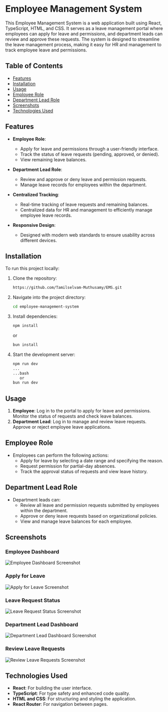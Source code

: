 # Employee Management System

This Employee Management System is a web application built using React, TypeScript, HTML, and CSS. It serves as a leave management portal where employees can apply for leave and permissions, and department leads can review and approve these requests. The system is designed to streamline the leave management process, making it easy for HR and management to track employee leave and permissions.

## Table of Contents
- [Features](#features)
- [Installation](#installation)
- [Usage](#usage)
- [Employee Role](#employee-role)
- [Department Lead Role](#department-lead-role)
- [Screenshots](#screenshots)
- [Technologies Used](#technologies-used)

## Features
- **Employee Role**:
  - Apply for leave and permissions through a user-friendly interface.
  - Track the status of leave requests (pending, approved, or denied).
  - View remaining leave balances.

- **Department Lead Role**:
  - Review and approve or deny leave and permission requests.
  - Manage leave records for employees within the department.

- **Centralized Tracking**:
  - Real-time tracking of leave requests and remaining balances.
  - Centralized data for HR and management to efficiently manage employee leave records.

- **Responsive Design**:
  - Designed with modern web standards to ensure usability across different devices.

## Installation
To run this project locally:

1. Clone the repository:
    ```bash
    https://github.com/Tamilselvam-Muthusamy/EMS.git
    ```

2. Navigate into the project directory:
    ```bash
    cd employee-management-system
    ```

3. Install dependencies:
    ```bash
    npm install
    ```
    or
    ```bash
    bun install
    ```

4. Start the development server:
    ```bash
    npm run dev
    ...
    ...bash
       or
    bun run dev
    ```

## Usage

1. **Employee**: Log in to the portal to apply for leave and permissions. Monitor the status of requests and check leave balances.
2. **Department Lead**: Log in to manage and review leave requests. Approve or reject employee leave applications.

## Employee Role

- Employees can perform the following actions:
  - Apply for leave by selecting a date range and specifying the reason.
  - Request permission for partial-day absences.
  - Track the approval status of requests and view leave history.

## Department Lead Role

- Department leads can:
  - Review all leave and permission requests submitted by employees within the department.
  - Approve or deny leave requests based on organizational policies.
  - View and manage leave balances for each employee.

## Screenshots
### Employee Dashboard
![Employee Dashboard Screenshot](https://github.com/user-attachments/assets/employee-dashboard.png)

### Apply for Leave
![Apply for Leave Screenshot](https://github.com/user-attachments/assets/apply-leave.png)

### Leave Request Status
![Leave Request Status Screenshot](https://github.com/user-attachments/assets/leave-status.png)

### Department Lead Dashboard
![Department Lead Dashboard Screenshot](https://github.com/user-attachments/assets/lead-dashboard.png)

### Review Leave Requests
![Review Leave Requests Screenshot](https://github.com/user-attachments/assets/review-requests.png)

## Technologies Used
- **React**: For building the user interface.
- **TypeScript**: For type safety and enhanced code quality.
- **HTML and CSS**: For structuring and styling the application.
- **React Router**: For navigation between pages.
